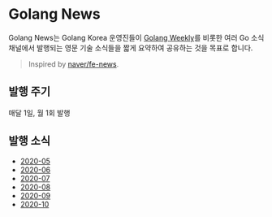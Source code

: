 # Golang News

Golang News는 Golang Korea 운영진들이 [Golang Weekly](https://golangweekly.com/)를 비롯한 여러 Go 소식 채널에서 발행되는 영문 기술 소식들을 짧게 요약하여 공유하는 것을 목표로 합니다.

> Inspired by [naver/fe-news](https://github.com/naver/fe-news).

## 발행 주기

매달 1일, 월 1회 발행

## 발행 소식

- [2020-05](issues/2020-05.md)
- [2020-06](issues/2020-06.md)
- [2020-07](issues/2020-07.md)
- [2020-08](issues/2020-08.md)
- [2020-09](issues/2020-09.md)
- [2020-10](issues/2020-10.md)
